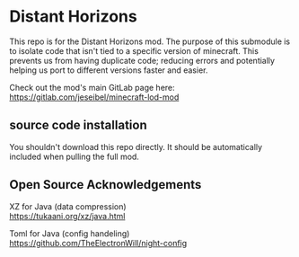 # Distant Horizons

This repo is for the Distant Horizons mod.
The purpose of this submodule is to isolate code that isn't tied to a specific version of minecraft. This prevents us from having duplicate code; reducing errors and potentially helping us port to different versions faster and easier.

Check out the mod's main GitLab page here:
https://gitlab.com/jeseibel/minecraft-lod-mod

## source code installation

You shouldn't download this repo directly. 
It should be automatically included when pulling the full mod.


## Open Source Acknowledgements

XZ for Java (data compression)\
https://tukaani.org/xz/java.html

Toml for Java (config handeling)\
https://github.com/TheElectronWill/night-config

